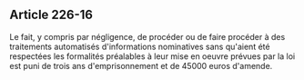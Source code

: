 Article 226-16
----
Le fait, y compris par négligence, de procéder ou de faire procéder à des
traitements automatisés d'informations nominatives sans qu'aient été respectées
les formalités préalables à leur mise en oeuvre prévues par la loi est puni de
trois ans d'emprisonnement et de 45000 euros d'amende.

